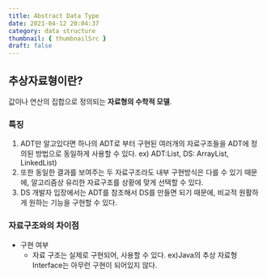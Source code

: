 ```yaml
---
title: Abstract Data Type
date: 2021-04-12 20:04:37
category: data structure
thumbnail: { thumbnailSrc }
draft: false
---
```


## 추상자료형이란?

값이나 연산의 집합으로 정의되는 **자료형의 수학적 모델**.

### 특징

1. ADT만 알고있다면 하나의 ADT로 부터 구현된 여러개의 자료구조들을 ADT에 정의된 방법으로 동일하게 사용할 수 있다. ex) ADT:List, DS: ArrayList, LinkedList)
2. 또한 동일한 결과를 보여주는 두 자료구조라도 내부 구현방식은 다를 수 있기 때문에, 알고리즘상 유리한 자료구조를 상황에 맞게 선택할 수 있다.
3. DS 개발자 입장에서는 ADT를 참조해서 DS를 만들면 되기 때문에, 비교적 원활하게 원하는 기능을 구현할 수 있다.

### 자료구조와의 차이점

- 구현 여부
  - 자료 구조는 실제로 구현되어, 사용할 수 있다. ex)Java의 추상 자료형 Interface는 아무런 구현이 되어있지 않다.

